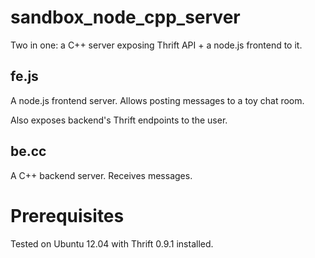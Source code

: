 # sandbox_node_cpp_server

Two in one: a C++ server exposing Thrift API + a node.js frontend to it.

## fe.js

A node.js frontend server. Allows posting messages to a toy chat room.

Also exposes backend's Thrift endpoints to the user.

## be.cc

A C++ backend server. Receives messages.

# Prerequisites

Tested on Ubuntu 12.04 with Thrift 0.9.1 installed.

